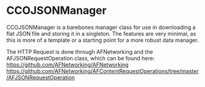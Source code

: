CCOJSONManager
==============


CCOJSONManager is a barebones manager class for use in downloading a flat JSON file and storing it in a singleton. The features are very minimal, as this is more of a template or a starting point for a more robust data manager. 

The HTTP Request is done through AFNetworking and the AFJSONRequestOperation class, which can be found here: 
https://github.com/AFNetworking/AFNetworking
https://github.com/AFNetworking/AFContentRequestOperations/tree/master/AFJSONRequestOperation
